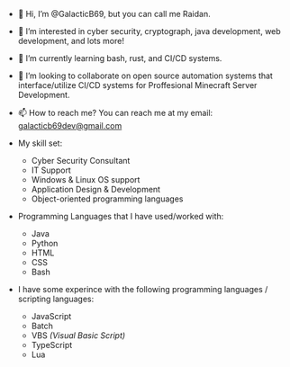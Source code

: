 - 👋 Hi, I’m @GalacticB69, but you can call me Raidan.
- 👀 I’m interested in cyber security, cryptograph, java development, web development, and lots more!
- 🌱 I’m currently learning bash, rust, and CI/CD systems.
- 💞 I’m looking to collaborate on open source automation systems that interface/utilize CI/CD systems for Proffesional Minecraft Server Development.
- 📫 How to reach me? You can reach me at my email: galacticb69dev@gmail.com


- My skill set:
  - Cyber Security Consultant
  - IT Support
  - Windows & Linux OS support
  - Application Design & Development
  - Object-oriented programming languages


- Programming Languages that I have used/worked with:
  - Java
  - Python
  - HTML
  - CSS
  - Bash

- I have some experince with the following programming languages / scripting languages:
  - JavaScript
  - Batch
  - VBS *(Visual Basic Script)*
  - TypeScript
  - Lua


<!---
DevGalacticB69/DevGalacticB69 is a ✨ special ✨ repository because its `README.md` (this file) appears on your GitHub profile.
You can click the Preview link to take a look at your changes.
--->

